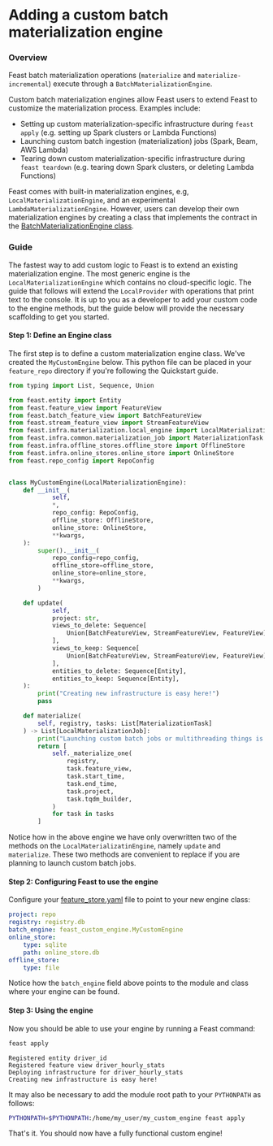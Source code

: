 # Adding a custom batch materialization engine

### Overview

Feast batch materialization operations (`materialize` and `materialize-incremental`) execute through a `BatchMaterializationEngine`.

Custom batch materialization engines allow Feast users to extend Feast to customize the materialization process. Examples include:

* Setting up custom materialization-specific infrastructure during `feast apply` (e.g. setting up Spark clusters or Lambda Functions)
* Launching custom batch ingestion (materialization) jobs (Spark, Beam, AWS Lambda)
* Tearing down custom materialization-specific infrastructure during `feast teardown` (e.g. tearing down Spark clusters, or deleting Lambda Functions)

Feast comes with built-in materialization engines, e.g, `LocalMaterializationEngine`, and an experimental `LambdaMaterializationEngine`. However, users can develop their own materialization engines by creating a class that implements the contract in the [BatchMaterializationEngine class](https://github.com/feast-dev/feast/blob/6d7b38a39024b7301c499c20cf4e7aef6137c47c/sdk/python/feast/infra/materialization/batch\_materialization\_engine.py#L72).

### Guide

The fastest way to add custom logic to Feast is to extend an existing materialization engine. The most generic engine is the `LocalMaterializationEngine` which contains no cloud-specific logic. The guide that follows will extend the `LocalProvider` with operations that print text to the console. It is up to you as a developer to add your custom code to the engine methods, but the guide below will provide the necessary scaffolding to get you started.

#### Step 1: Define an Engine class

The first step is to define a custom materialization engine class. We've created the `MyCustomEngine` below. This python file can be placed in your `feature_repo` directory if you're following the Quickstart guide.

```python
from typing import List, Sequence, Union

from feast.entity import Entity
from feast.feature_view import FeatureView
from feast.batch_feature_view import BatchFeatureView
from feast.stream_feature_view import StreamFeatureView
from feast.infra.materialization.local_engine import LocalMaterializationJob, LocalMaterializationEngine
from feast.infra.common.materialization_job import MaterializationTask
from feast.infra.offline_stores.offline_store import OfflineStore
from feast.infra.online_stores.online_store import OnlineStore
from feast.repo_config import RepoConfig


class MyCustomEngine(LocalMaterializationEngine):
    def __init__(
            self,
            *,
            repo_config: RepoConfig,
            offline_store: OfflineStore,
            online_store: OnlineStore,
            **kwargs,
    ):
        super().__init__(
            repo_config=repo_config,
            offline_store=offline_store,
            online_store=online_store,
            **kwargs,
        )

    def update(
            self,
            project: str,
            views_to_delete: Sequence[
                Union[BatchFeatureView, StreamFeatureView, FeatureView]
            ],
            views_to_keep: Sequence[
                Union[BatchFeatureView, StreamFeatureView, FeatureView]
            ],
            entities_to_delete: Sequence[Entity],
            entities_to_keep: Sequence[Entity],
    ):
        print("Creating new infrastructure is easy here!")
        pass

    def materialize(
        self, registry, tasks: List[MaterializationTask]
    ) -> List[LocalMaterializationJob]:
        print("Launching custom batch jobs or multithreading things is pretty easy...")
        return [
            self._materialize_one(
                registry,
                task.feature_view,
                task.start_time,
                task.end_time,
                task.project,
                task.tqdm_builder,
            )
            for task in tasks
        ]
```

Notice how in the above engine we have only overwritten two of the methods on the `LocalMaterializatinEngine`, namely `update` and `materialize`. These two methods are convenient to replace if you are planning to launch custom batch jobs.

#### Step 2: Configuring Feast to use the engine

Configure your [feature\_store.yaml](../../reference/feature-repository/feature-store-yaml.md) file to point to your new engine class:

```yaml
project: repo
registry: registry.db
batch_engine: feast_custom_engine.MyCustomEngine
online_store:
    type: sqlite
    path: online_store.db
offline_store:
    type: file
```

Notice how the `batch_engine` field above points to the module and class where your engine can be found.

#### Step 3: Using the engine

Now you should be able to use your engine by running a Feast command:

```bash
feast apply
```

```
Registered entity driver_id
Registered feature view driver_hourly_stats
Deploying infrastructure for driver_hourly_stats
Creating new infrastructure is easy here!
```

It may also be necessary to add the module root path to your `PYTHONPATH` as follows:

```bash
PYTHONPATH=$PYTHONPATH:/home/my_user/my_custom_engine feast apply
```

That's it. You should now have a fully functional custom engine!
